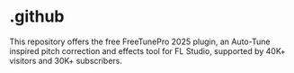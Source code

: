 # .github
This repository offers the free FreeTunePro 2025 plugin, an Auto-Tune inspired pitch correction and effects tool for FL Studio, supported by 40K+ visitors and 30K+ subscribers.
